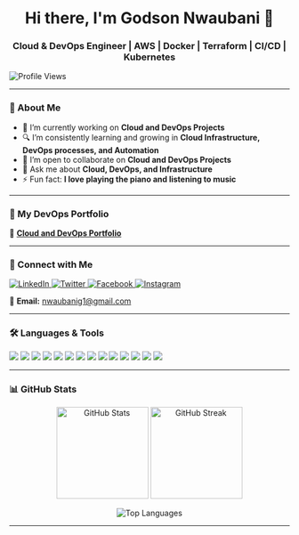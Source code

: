 <h1 align="center">Hi there, I'm Godson Nwaubani 👋</h1>

<h3 align="center">Cloud & DevOps Engineer | AWS | Docker | Terraform | CI/CD | Kubernetes</h3>

![Profile Views](https://komarev.com/ghpvc/?username=Nwaubani-Godson&color=blue)


---

### 🚀 About Me
- 🌱 I’m currently working on **Cloud and DevOps Projects**
- 🔍 I’m consistently learning and growing in **Cloud Infrastructure, DevOps processes, and Automation**
- 👯 I’m open to collaborate on **Cloud and DevOps Projects**
- 💬 Ask me about **Cloud, DevOps, and Infrastructure**
- ⚡ Fun fact: **I love playing the piano and listening to music**

---

### 📂 My DevOps Portfolio
🔗 [**Cloud and DevOps Portfolio**](https://github.com/Nwaubani-Godson/Cloud-and-DevOps-Portfolio)

---

### 🔗 Connect with Me
<p align="left">
<a href="https://www.linkedin.com/in/nwaubani-godson" target="_blank">
<img src="https://img.shields.io/badge/LinkedIn-0077B5.svg?style=for-the-badge&logo=linkedin&logoColor=white" alt="LinkedIn"/>
</a>
<a href="https://x.com/GodsonNwaubani_" target="_blank">
<img src="https://img.shields.io/badge/Twitter-1DA1F2.svg?style=for-the-badge&logo=twitter&logoColor=white" alt="Twitter"/>
</a>
<a href="https://www.facebook.com/godson.nwaubani.devops" target="_blank">
<img src="https://img.shields.io/badge/Facebook-1877F2.svg?style=for-the-badge&logo=facebook&logoColor=white" alt="Facebook"/>
</a>
<a href="https://www.instagram.com/nwaubanigodson/" target="_blank">
<img src="https://img.shields.io/badge/Instagram-E4405F.svg?style=for-the-badge&logo=instagram&logoColor=white" alt="Instagram"/>
</a>
</p>

📧 **Email:** nwaubanig1@gmail.com

---

### 🛠️ Languages & Tools
<p align="left">
<img src="https://img.shields.io/badge/AWS-%23FF9900.svg?style=for-the-badge&logo=amazon-aws&logoColor=white"/>
<img src="https://img.shields.io/badge/Docker-2496ED.svg?style=for-the-badge&logo=docker&logoColor=white"/>
<img src="https://img.shields.io/badge/Kubernetes-326CE5.svg?style=for-the-badge&logo=kubernetes&logoColor=white"/>
<img src="https://img.shields.io/badge/Terraform-623CE4.svg?style=for-the-badge&logo=terraform&logoColor=white"/>
<img src="https://img.shields.io/badge/GitHub_Actions-2088FF?style=for-the-badge&logo=github-actions&logoColor=white"/>
<img src="https://img.shields.io/badge/Git-F05032.svg?style=for-the-badge&logo=git&logoColor=white"/>
<img src="https://img.shields.io/badge/Linux-FCC624.svg?style=for-the-badge&logo=linux&logoColor=black"/>
<img src="https://img.shields.io/badge/Windows-0078D6.svg?style=for-the-badge&logo=windows&logoColor=white"/>
<img src="https://img.shields.io/badge/Python-3776AB.svg?style=for-the-badge&logo=python&logoColor=white"/>
<img src="https://img.shields.io/badge/Shell-4EAA25.svg?style=for-the-badge&logo=gnu-bash&logoColor=white"/>
<img src="https://img.shields.io/badge/Postman-FF6C37.svg?style=for-the-badge&logo=postman&logoColor=white"/>
<img src="https://img.shields.io/badge/Swagger-85EA2D.svg?style=for-the-badge&logo=swagger&logoColor=black"/>
<img src="https://img.shields.io/badge/Prometheus-E6522C.svg?style=for-the-badge&logo=prometheus&logoColor=white"/>
<img src="https://img.shields.io/badge/Grafana-F46800.svg?style=for-the-badge&logo=grafana&logoColor=white"/>
</p>

---

### 📊 GitHub Stats
<p align="center">
<img src="https://github-readme-stats.vercel.app/api?username=Nwaubani-Godson&show_icons=true&theme=radical" alt="GitHub Stats" height="165"/>
<img src="https://github-readme-streak-stats.herokuapp.com/?user=Nwaubani-Godson&theme=radical" alt="GitHub Streak" height="165"/>
</p>
<p align="center">
<img src="https://github-readme-stats.vercel.app/api/top-langs/?username=Nwaubani-Godson&layout=compact&theme=radical" alt="Top Languages"/>
</p>

---

<!-- Invisible Google Analytics Tracker -->
<img src="https://www.google-analytics.com/collect?v=1&t=pageview&tid=G-SX3VRLE5L9&cid=555&dp=%2Fgithub-profile" width="0" height="0" alt="Profile View Tracker" />
